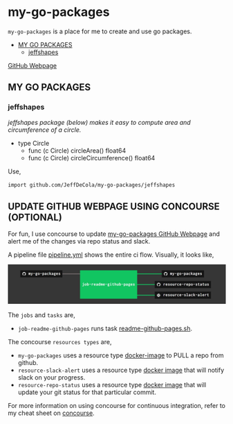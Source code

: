 # my-go-packages

`my-go-packages` is a place for me to create and use go packages.

* [MY GO PACKAGES](https://github.com/JeffDeCola/my-go-packages#my-go-packages)
  * [jeffshapes](https://github.com/JeffDeCola/my-go-packages#jeffshapes)

[GitHub Webpage](https://jeffdecola.github.io/my-go-packages/)

## MY GO PACKAGES

### jeffshapes

_jeffshapes package (below) makes it easy to compute area and circumference
of a circle._

* type Circle
  * func (c Circle) circleArea() float64
  * func (c Circle) circleCircumference() float64

Use,

```bash
import github.com/JeffDeCola/my-go-packages/jeffshapes
```

## UPDATE GITHUB WEBPAGE USING CONCOURSE (OPTIONAL)

For fun, I use concourse to update
[my-go-packages GitHub Webpage](https://jeffdecola.github.io/my-go-packages/)
and alert me of the changes via repo status and slack.

A pipeline file [pipeline.yml](https://github.com/JeffDeCola/my-go-packages/tree/master/ci/pipeline.yml)
shows the entire ci flow. Visually, it looks like,

![IMAGE - my-go-packages concourse ci pipeline - IMAGE](docs/pics/my-go-packages-pipeline.jpg)

The `jobs` and `tasks` are,

* `job-readme-github-pages` runs task
  [readme-github-pages.sh](https://github.com/JeffDeCola/my-go-packages/tree/master/ci/scripts/readme-github-pages.sh).

The concourse `resources types` are,

* `my-go-packages` uses a resource type
  [docker-image](https://hub.docker.com/r/concourse/git-resource/)
  to PULL a repo from github.
* `resource-slack-alert` uses a resource type
  [docker image](https://hub.docker.com/r/cfcommunity/slack-notification-resource)
  that will notify slack on your progress.
* `resource-repo-status` uses a resource type
  [docker image](https://hub.docker.com/r/dpb587/github-status-resource)
  that will update your git status for that particular commit.

For more information on using concourse for continuous integration,
refer to my cheat sheet on [concourse](https://github.com/JeffDeCola/my-cheat-sheets/tree/master/software/operations-tools/continuous-integration-continuous-deployment/concourse-cheat-sheet).
